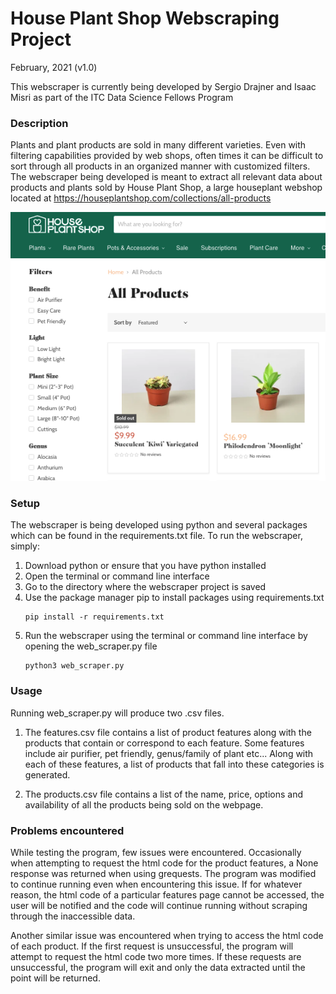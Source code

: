 # House Plant Shop Webscraping Project
February, 2021 (v1.0)

This webscraper is currently being developed by Sergio Drajner and
Isaac Misri as part of the ITC Data Science Fellows Program 

### Description
Plants and plant products are sold in many different varieties. Even
with filtering capabilities provided by web shops, often times it
can be difficult to sort through all products in an organized manner with
customized filters. The webscraper being developed is meant to extract 
all relevant data about products and plants sold by House Plant Shop,
a large houseplant webshop located at 
https://houseplantshop.com/collections/all-products

![](.README_images/houseplants.png)


### Setup
The webscraper is being developed using python and several packages
which can be found in the requirements.txt file. To run the webscraper,
simply:
1. Download python or ensure that you have python installed
2. Open the terminal or command line interface
3. Go to the directory where the webscraper project is saved 
4. Use the package manager pip to install packages using 
requirements.txt
    ```console
    pip install -r requirements.txt
    ```
5. Run the webscraper using the terminal or command line interface
by opening the web_scraper.py file
    ```console
    python3 web_scraper.py
    ```


### Usage
Running web_scraper.py will produce two .csv files. 
1. The features.csv file contains a list of product features along with 
the products that contain or correspond to each feature. Some features 
include air purifier, pet friendly, genus/family of plant etc... 
Along with each of these features, a list of products that fall into 
these categories is generated.

2. The products.csv file contains a list of the name, price, options and
availability of all the products being sold on the webpage. 


### Problems encountered
While testing the program, few issues were encountered.
Occasionally when attempting to request the html code for the 
product features, a None response was returned when using grequests. 
The program was modified to continue running even when encountering this 
issue. If for whatever reason, the html code of a particular features page 
cannot be accessed, the user will be notified and the code will 
continue running without scraping through the inaccessible data.

Another similar issue was encountered when trying to access the html
code of each product. If the first request is unsuccessful,
the program will attempt to request the html code two more times. If
these requests are unsuccessful, the program will exit and only the
data extracted until the point will be returned.  